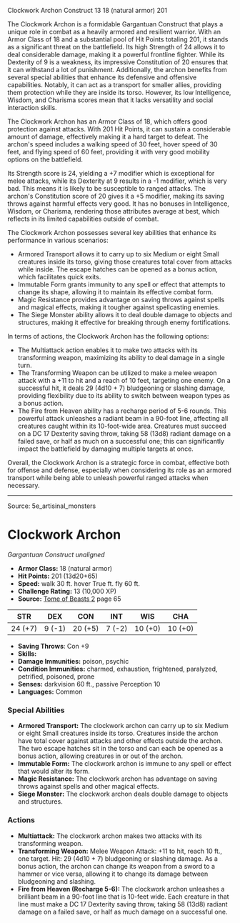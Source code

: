 <MonsterName/>Clockwork Archon</MonsterName>
<CreatureType/>Construct</CreatureType>
<CR/>13</CR>
<AC/>18 (natural armor)</AC>
<HP/>201</HP>
<summary>The Clockwork Archon is a formidable Gargantuan Construct that plays a unique role in combat as a heavily armored and resilient warrior. With an Armor Class of 18 and a substantial pool of Hit Points totaling 201, it stands as a significant threat on the battlefield. Its high Strength of 24 allows it to deal considerable damage, making it a powerful frontline fighter. While its Dexterity of 9 is a weakness, its impressive Constitution of 20 ensures that it can withstand a lot of punishment. Additionally, the archon benefits from several special abilities that enhance its defensive and offensive capabilities. Notably, it can act as a transport for smaller allies, providing them protection while they are inside its torso. However, its low Intelligence, Wisdom, and Charisma scores mean that it lacks versatility and social interaction skills.</summary>

<detail>

The Clockwork Archon has an Armor Class of 18, which offers good protection against attacks. With 201 Hit Points, it can sustain a considerable amount of damage, effectively making it a hard target to defeat. The archon's speed includes a walking speed of 30 feet, hover speed of 30 feet, and flying speed of 60 feet, providing it with very good mobility options on the battlefield.

Its Strength score is 24, yielding a +7 modifier which is exceptional for melee attacks, while its Dexterity at 9 results in a -1 modifier, which is very bad. This means it is likely to be susceptible to ranged attacks. The archon's Constitution score of 20 gives it a +5 modifier, making its saving throws against harmful effects very good. It has no bonuses in Intelligence, Wisdom, or Charisma, rendering those attributes average at best, which reflects in its limited capabilities outside of combat.

The Clockwork Archon possesses several key abilities that enhance its performance in various scenarios:
- Armored Transport allows it to carry up to six Medium or eight Small creatures inside its torso, giving those creatures total cover from attacks while inside. The escape hatches can be opened as a bonus action, which facilitates quick exits.
- Immutable Form grants immunity to any spell or effect that attempts to change its shape, allowing it to maintain its effective combat form.
- Magic Resistance provides advantage on saving throws against spells and magical effects, making it tougher against spellcasting enemies.
- The Siege Monster ability allows it to deal double damage to objects and structures, making it effective for breaking through enemy fortifications.

In terms of actions, the Clockwork Archon has the following options:
- The Multiattack action enables it to make two attacks with its transforming weapon, maximizing its ability to deal damage in a single turn.
- The Transforming Weapon can be utilized to make a melee weapon attack with a +11 to hit and a reach of 10 feet, targeting one enemy. On a successful hit, it deals 29 (4d10 + 7) bludgeoning or slashing damage, providing flexibility due to its ability to switch between weapon types as a bonus action.
- The Fire from Heaven ability has a recharge period of 5-6 rounds. This powerful attack unleashes a radiant beam in a 90-foot line, affecting all creatures caught within its 10-foot-wide area. Creatures must succeed on a DC 17 Dexterity saving throw, taking 58 (13d8) radiant damage on a failed save, or half as much on a successful one; this can significantly impact the battlefield by damaging multiple targets at once.

Overall, the Clockwork Archon is a strategic force in combat, effective both for offense and defense, especially when considering its role as an armored transport while being able to unleash powerful ranged attacks when necessary.</detail>



---

Source: 5e_artisinal_monsters

# Clockwork Archon

*Gargantuan* *Construct* *unaligned*

- **Armor Class:** 18 (natural armor)
- **Hit Points:** 201 (13d20+65)
- **Speed:** walk 30 ft. hover True ft. fly 60 ft.
- **Challenge Rating:** 13 (10,000 XP)
- **Source:** [Tome of Beasts 2](https://koboldpress.com/kpstore/product/tome-of-beasts-2-for-5th-edition) page 65

| STR | DEX | CON | INT | WIS | CHA |
| --- | --- | --- | --- | --- | --- |
| 24 (+7) | 9 (-1) | 20 (+5) | 7 (-2) | 10 (+0) | 10 (+0) |

- **Saving Throws**: Con +9
- **Skills:** 
- **Damage Immunities:** poison, psychic
- **Condition Immunities:** charmed, exhaustion, frightened, paralyzed, petrified, poisoned, prone
- **Senses:** darkvision 60 ft., passive Perception 10
- **Languages:** Common

### Special Abilities

- **Armored Transport:** The clockwork archon can carry up to six Medium or eight Small creatures inside its torso. Creatures inside the archon have total cover against attacks and other effects outside the archon. The two escape hatches sit in the torso and can each be opened as a bonus action, allowing creatures in or out of the archon.
- **Immutable Form:** The clockwork archon is immune to any spell or effect that would alter its form.
- **Magic Resistance:** The clockwork archon has advantage on saving throws against spells and other magical effects.
- **Siege Monster:** The clockwork archon deals double damage to objects and structures.

### Actions

- **Multiattack:** The clockwork archon makes two attacks with its transforming weapon.
- **Transforming Weapon:** Melee Weapon Attack: +11 to hit, reach 10 ft., one target. Hit: 29 (4d10 + 7) bludgeoning or slashing damage. As a bonus action, the archon can change its weapon from a sword to a hammer or vice versa, allowing it to change its damage between bludgeoning and slashing.
- **Fire from Heaven (Recharge 5-6):** The clockwork archon unleashes a brilliant beam in a 90-foot line that is 10-feet wide. Each creature in that line must make a DC 17 Dexterity saving throw, taking 58 (13d8) radiant damage on a failed save, or half as much damage on a successful one.




